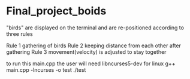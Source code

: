 # Final_project_boids
"birds" are displayed on the terminal and are re-positioned according to three rules 

Rule 1 gathering of birds 
Rule 2 keeping distance from each other after gathering 
Rule 3 movement(velocity) is adjusted to stay together 

to run this main.cpp the user will need libncurses5-dev for linux 
g++ main.cpp -lncurses -o test 
./test
